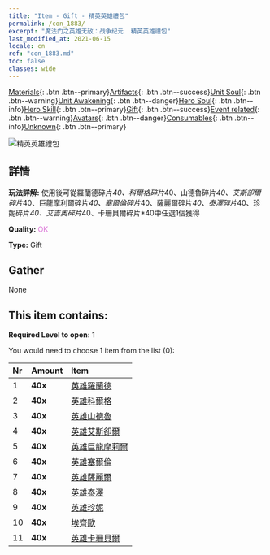 ```yaml
---
title: "Item - Gift - 精英英雄禮包"
permalink: /con_1883/
excerpt: "魔法门之英雄无敌：战争纪元  精英英雄禮包"
last_modified_at: 2021-06-15
locale: cn
ref: "con_1883.md"
toc: false
classes: wide
---
```

 [Materials](/ItemsCN/){: .btn .btn--primary}[Artifacts](/ItemsCN/Artifacts/){: .btn .btn--success}[Unit Soul](/ItemsCN/UnitSoul/){: .btn .btn--warning}[Unit Awakening](/ItemsCN/UnitAwakening/){: .btn .btn--danger}[Hero Soul](/ItemsCN/HeroSoul/){: .btn .btn--info}[Hero Skill](/ItemsCN/HeroSkill/){: .btn .btn--primary}[Gift](/ItemsCN/Gift/){: .btn .btn--success}[Event related](/ItemsCN/Events/){: .btn .btn--warning}[Avatars](/ItemsCN/Avatars/){: .btn .btn--danger}[Consumables](/ItemsCN/Consumables/){: .btn .btn--info}[Unknown](/ItemsCN/Unknown/){: .btn .btn--primary}

 ![精英英雄禮包](/images/t/i_907065.png)

## 詳情
 **玩法詳解:** 使用後可從羅蘭德碎片*40、科爾格碎片*40、山德魯碎片*40、艾斯卻爾碎片*40、巨龍摩利爾碎片*40、塞爾倫碎片*40、薩麗爾碎片*40、泰澤碎片*40、珍妮碎片*40、艾吉奧碎片*40、卡珊貝爾碎片*40中任選1個獲得

 **Quality:** <span style="color: #DA70D6">OK</span>

 **Type:** Gift

## Gather

  None

## This item contains:

 **Required Level to open:** 1

 You would need to choose 1 item from the list (0):

  | Nr | Amount |     Item    |
  |:---|:-------|:------------|
  | 1 |  **40x** | [英雄羅蘭德](/cn/Items/her_362/) |  | 
  | 2 |  **40x** | [英雄科爾格](/cn/Items/her_374/) |  | 
  | 3 |  **40x** | [英雄山德魯](/cn/Items/her_371/) |  | 
  | 4 |  **40x** | [英雄艾斯卻爾](/cn/Items/her_388/) |  | 
  | 5 |  **40x** | [英雄巨龍摩莉爾](/cn/Items/her_390/) |  | 
  | 6 |  **40x** | [英雄塞爾倫](/cn/Items/her_383/) |  | 
  | 7 |  **40x** | [英雄薩麗爾](/cn/Items/her_382/) |  | 
  | 8 |  **40x** | [英雄泰澤](/cn/Items/her_393/) |  | 
  | 9 |  **40x** | [英雄珍妮](/cn/Items/her_369/) |  | 
  | 10 |  **40x** | [埃齊歐](/cn/Items/her_398/) |  | 
  | 11 |  **40x** | [英雄卡珊貝爾](/cn/Items/her_396/) |  | 
